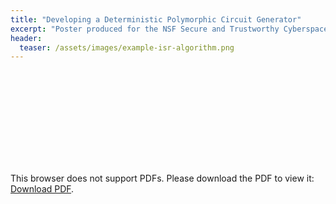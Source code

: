 ```yaml
---
title: "Developing a Deterministic Polymorphic Circuit Generator"
excerpt: "Poster produced for the NSF Secure and Trustworthy Cyberspace (SaTC) program held in Alexandria, Virginia in 2019."
header:
  teaser: /assets/images/example-isr-algorithm.png
---
```


<object data="/assets/files/TrinityStroudPoster-SaTC.pdf" type="application/pdf" width="700px" height="1025px">
    <embed src="/assets/files/TrinityStroudPoster-SaTC.pdf">
        <p>This browser does not support PDFs. Please download the PDF to view it: <a href="/assets/files/TrinityStroudPoster-SaTC.pdf">Download PDF</a>.</p>
    </embed>
</object>
